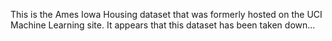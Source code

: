 This is the Ames Iowa Housing dataset that was formerly hosted on the UCI Machine Learning site.  It appears that this dataset has been taken down...
